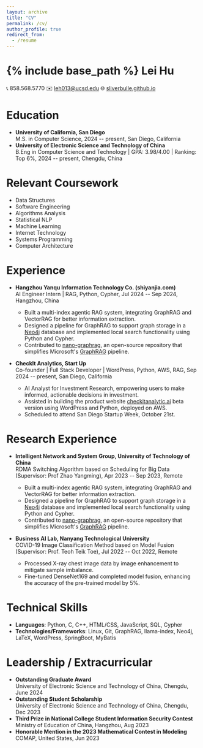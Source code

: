 ```yaml
---
layout: archive
title: "CV"
permalink: /cv/
author_profile: true
redirect_from:
  - /resume
---
```


{% include base_path %}
Lei Hu
======
📞 858.568.5770  ✉️ [leh013@ucsd.edu](mailto:leh013@ucsd.edu)  🌐 [sliverbulle.github.io](https://sliverbulle.github.io)

Education
=========
* **University of California, San Diego**  
  M.S. in Computer Science, 2024 -- present, San Diego, California
* **University of Electronic Science and Technology of China**  
  B.Eng in Computer Science and Technology | GPA: 3.98/4.00 | Ranking: Top 6%, 2024 -- present, Chengdu, China

Relevant Coursework
===================
- Data Structures
- Software Engineering
- Algorithms Analysis
- Statistical NLP
- Machine Learning
- Internet Technology
- Systems Programming
- Computer Architecture

Experience
==========
* **Hangzhou Yanqu Information Technology Co. (shiyanjia.com)**  
  AI Engineer Intern | RAG, Python, Cypher, Jul 2024 -- Sep 2024, Hangzhou, China  
  - Built a multi-index agentic RAG system, integrating GraphRAG and VectorRAG for better information extraction.
  - Designed a pipeline for GraphRAG to support graph storage in a [Neo4j](https://neo4j.com) database and implemented local search functionality using Python and Cypher.
  - Contributed to [nano-graphrag](https://github.com/gusye1234/nano-graphrag), an open-source repository that simplifies Microsoft's [GraphRAG](https://github.com/microsoft/graphrag) pipeline.

* **CheckIt Analytics, Start Up**  
  Co-founder | Full Stack Developer | WordPress, Python, AWS, RAG, Sep 2024 -- present, San Diego, California  
  - AI Analyst for Investment Research, empowering users to make informed, actionable decisions in investment.
  - Assisted in building the product website [checkitanalytic.ai](https://checkitanalytic.ai) beta version using WordPress and Python, deployed on AWS.
  - Scheduled to attend San Diego Startup Week, October 21st.

Research Experience
===================
* **Intelligent Network and System Group, University of Technology of China**  
  RDMA Switching Algorithm based on Scheduling for Big Data (Supervisor: Prof Zhao Yangming), Apr 2023 -- Sep 2023, Remote  
  - Built a multi-index agentic RAG system, integrating GraphRAG and VectorRAG for better information extraction.
  - Designed a pipeline for GraphRAG to support graph storage in a [Neo4j](https://neo4j.com) database and implemented local search functionality using Python and Cypher.
  - Contributed to [nano-graphrag](https://github.com/gusye1234/nano-graphrag), an open-source repository that simplifies Microsoft's [GraphRAG](https://github.com/microsoft/graphrag) pipeline.

* **Business AI Lab, Nanyang Technological University**  
  COVID-19 Image Classification Method based on Model Fusion (Supervisor: Prof. Teoh Teik Toe), Jul 2022 -- Oct 2022, Remote  
  - Processed X-ray chest image data by image enhancement to mitigate sample imbalance.
  - Fine-tuned DenseNet169 and completed model fusion, enhancing the accuracy of the pre-trained model by 5%.

Technical Skills
================
- **Languages**: Python, C, C++, HTML/CSS, JavaScript, SQL, Cypher
- **Technologies/Frameworks**: Linux, Git, GraphRAG, llama-index, Neo4j, LaTeX, WordPress, SpringBoot, MyBatis

Leadership / Extracurricular
=============================
* **Outstanding Graduate Award**  
  University of Electronic Science and Technology of China, Chengdu, June 2024
* **Outstanding Student Scholarship**  
  University of Electronic Science and Technology of China, Chengdu, Dec 2023
* **Third Prize in National College Student Information Security Contest**  
  Ministry of Education of China, Hangzhou, Aug 2023
* **Honorable Mention in the 2023 Mathematical Contest in Modeling**  
  COMAP, United States, Jun 2023
